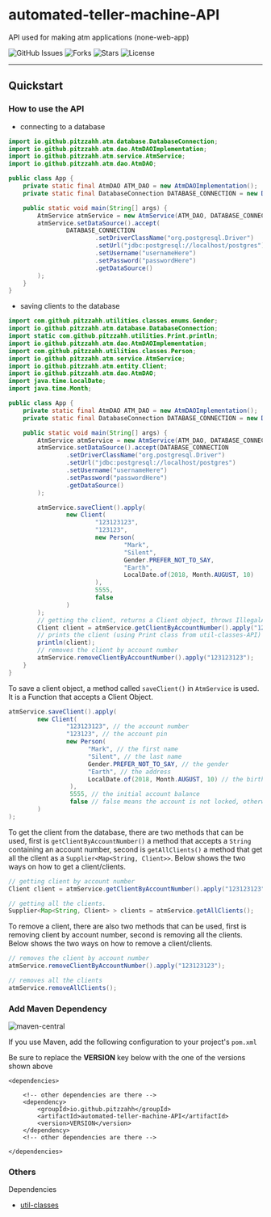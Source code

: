 # automated-teller-machine-API
API used for making atm applications (none-web-app)

![GitHub Issues](https://img.shields.io/github/issues/pitzzahh/automated-teller-machine-console)
![Forks](https://img.shields.io/github/forks/pitzzahh/automated-teller-machine-console)
![Stars](https://img.shields.io/github/stars/pitzzahh/automated-teller-machine-console)
![License](https://img.shields.io/github/license/pitzzahh/automated-teller-machine-console)
________________________________________
## Quickstart
### How to use the API
* connecting to a database

```java
import io.github.pitzzahh.atm.database.DatabaseConnection;
import io.github.pitzzahh.atm.dao.AtmDAOImplementation;
import io.github.pitzzahh.atm.service.AtmService;
import io.github.pitzzahh.atm.dao.AtmDAO;

public class App {
    private static final AtmDAO ATM_DAO = new AtmDAOImplementation();
    private static final DatabaseConnection DATABASE_CONNECTION = new DatabaseConnection();

    public static void main(String[] args) {
        AtmService atmService = new AtmService(ATM_DAO, DATABASE_CONNECTION);
        atmService.setDataSource().accept(
                DATABASE_CONNECTION
                        .setDriverClassName("org.postgresql.Driver")
                        .setUrl("jdbc:postgresql://localhost/postgres")
                        .setUsername("usernameHere")
                        .setPassword("passwordHere")
                        .getDataSource()
        );
    }
}

 ```
* saving clients to the database

```java
import com.github.pitzzahh.utilities.classes.enums.Gender;
import io.github.pitzzahh.atm.database.DatabaseConnection;
import static com.github.pitzzahh.utilities.Print.println;
import io.github.pitzzahh.atm.dao.AtmDAOImplementation;
import com.github.pitzzahh.utilities.classes.Person;
import io.github.pitzzahh.atm.service.AtmService;
import io.github.pitzzahh.atm.entity.Client;
import io.github.pitzzahh.atm.dao.AtmDAO;
import java.time.LocalDate;
import java.time.Month;

public class App {
    private static final AtmDAO ATM_DAO = new AtmDAOImplementation();
    private static final DatabaseConnection DATABASE_CONNECTION = new DatabaseConnection();

    public static void main(String[] args) {
        AtmService atmService = new AtmService(ATM_DAO, DATABASE_CONNECTION);
        atmService.setDataSource().accept(DATABASE_CONNECTION
                .setDriverClassName("org.postgresql.Driver")
                .setUrl("jdbc:postgresql://localhost/postgres")
                .setUsername("usernameHere")
                .setPassword("passwordHere")
                .getDataSource()
        );

        atmService.saveClient().apply(
                new Client(
                        "123123123",
                        "123123",
                        new Person(
                                "Mark",
                                "Silent",
                                Gender.PREFER_NOT_TO_SAY,
                                "Earth",
                                LocalDate.of(2018, Month.AUGUST, 10)
                        ),
                        5555,
                        false
                )
        );
        // getting the client, returns a Client object, throws IllegalArgumentException if account number does not belong to any client.
        Client client = atmService.getClientByAccountNumber().apply("123123123");
        // prints the client (using Print class from util-classes-API)
        println(client);
        // removes the client by account number
        atmService.removeClientByAccountNumber().apply("123123123");
    }
}

```
To save a client object, a method called `saveClient()` in `AtmService` is used. It is a Function that accepts a Client Object.
```java
atmService.saveClient().apply(
        new Client(
                "123123123", // the account number
                "123123", // the account pin
                new Person(
                      "Mark", // the first name
                      "Silent", // the last name
                      Gender.PREFER_NOT_TO_SAY, // the gender
                      "Earth", // the address
                      LocalDate.of(2018, Month.AUGUST, 10) // the birth date
                 ),
                 5555, // the initial account balance
                 false // false means the account is not locked, otherwise true if locked
        )
);
```
To get the client from the database, there are two methods that can be used, first is `getClientByAccountNumber()` a method that accepts a
`String` containing an account number, second is `getAllClients()` a method that get all the client
as a `Supplier<Map<String, Client>>`.
Below shows the two ways on how to get a client/clients.
```java
// getting client by account number
Client client = atmService.getClientByAccountNumber().apply("123123123");
```
```java
// getting all the clients.
Supplier<Map<String, Client> > clients = atmService.getAllClients();
```
To remove a client, there are also two methods that can be used, first is removing client by account number,
second is removing all the clients.
Below shows the two ways on how to remove a client/clients.
```java
// removes the client by account number
atmService.removeClientByAccountNumber().apply("123123123");
```
```java
// removes all the clients
atmService.removeAllClients();
```
### Add Maven Dependency
![maven-central](https://img.shields.io/maven-central/v/io.github.pitzzahh/automated-teller-machine-API?color=blue)

If you use Maven, add the following configuration to your project's `pom.xml`

Be sure to replace the **VERSION** key below with the one of the versions shown above

```maven
<dependencies>

    <!-- other dependencies are there -->
    <dependency>
        <groupId>io.github.pitzzahh</groupId>
        <artifactId>automated-teller-machine-API</artifactId>
        <version>VERSION</version>
    </dependency>
    <!-- other dependencies are there -->

</dependencies>
```
### Others
Dependencies
- [util-classes](https://github.com/pitzzahh/util-classes)
